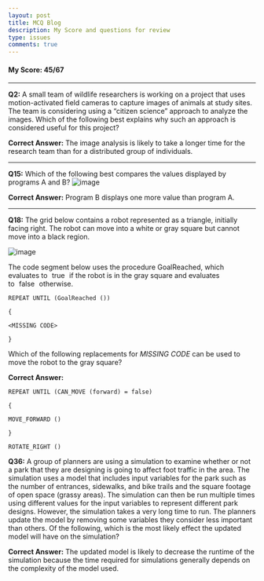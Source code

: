 ```yaml
---
layout: post  
title: MCQ Blog
description: My Score and questions for review
type: issues  
comments: true  
---
```


#### My Score: 45/67

---

**Q2:**
A small team of wildlife researchers is working on a project that uses motion-activated field cameras to capture images of animals at study sites. The team is considering using a “citizen science” approach to analyze the images. Which of the following best explains why such an approach is considered useful for this project?

**Correct Answer:**
The image analysis is likely to take a longer time for the research team than for a distributed group of individuals.

---

**Q15:**
Which of the following best compares the values displayed by programs A and B?
![image](https://assets.learnosity.com/organisations/537/VR012536.g08.png)

**Correct Answer:**
Program B displays one more value than program A.

---

**Q18:**
The grid below contains a robot represented as a triangle, initially facing right. The robot can move into a white or gray square but cannot move into a black region.

![image](https://assets.learnosity.com/organisations/537/VR023835.g04.png)

The code segment below uses the procedure GoalReached, which evaluates to true if the robot is in the gray square and evaluates to false otherwise.

```
REPEAT UNTIL (GoalReached ())

{

<MISSING CODE>

}
```

Which of the following replacements for *MISSING CODE* can be used to move the robot to the gray square?

**Correct Answer:**
```
REPEAT UNTIL (CAN_MOVE (forward) = false)

{

MOVE_FORWARD ()

}

ROTATE_RIGHT ()
```

**Q36:**
A group of planners are using a simulation to examine whether or not a park that they are designing is going to affect foot traffic in the area. The simulation uses a model that includes input variables for the park such as the number of entrances, sidewalks, and bike trails and the square footage of open space (grassy areas). The simulation can then be run multiple times using different values for the input variables to represent different park designs.
However, the simulation takes a very long time to run. The planners update the model by removing some variables they consider less important than others.
Of the following, which is the most likely effect the updated model will have on the simulation?

**Correct Answer:**
The updated model is likely to decrease the runtime of the simulation because the time required for simulations generally depends on the complexity of the model used.